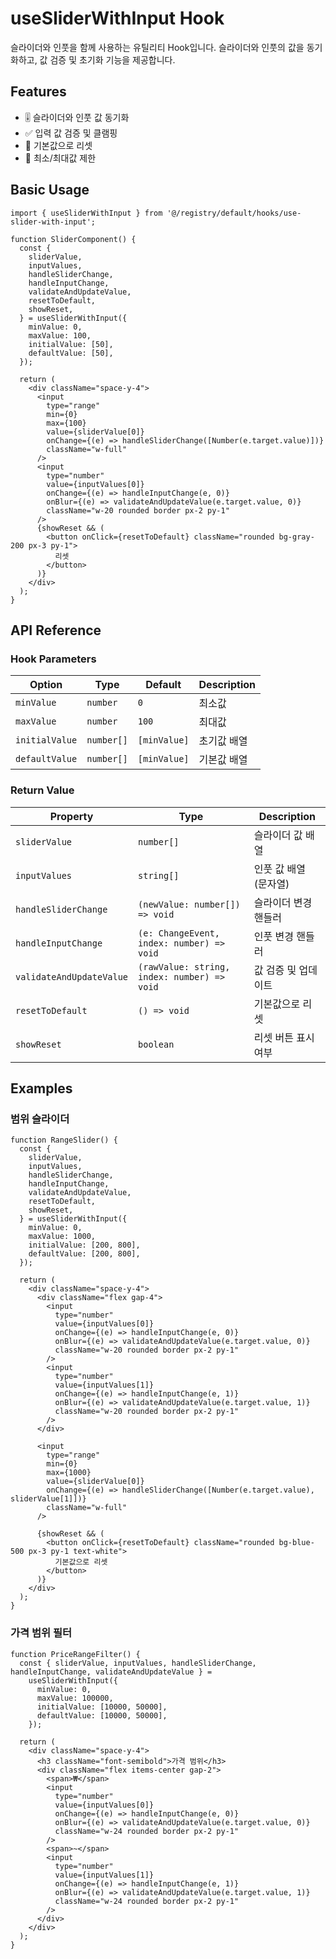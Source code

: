 # useSliderWithInput Hook

슬라이더와 인풋을 함께 사용하는 유틸리티 Hook입니다. 슬라이더와 인풋의 값을 동기화하고, 값 검증 및 초기화 기능을 제공합니다.

## Features

- 🎚️ 슬라이더와 인풋 값 동기화
- ✅ 입력 값 검증 및 클램핑
- 🔄 기본값으로 리셋
- 📏 최소/최대값 제한

## Basic Usage

```tsx
import { useSliderWithInput } from '@/registry/default/hooks/use-slider-with-input';

function SliderComponent() {
  const {
    sliderValue,
    inputValues,
    handleSliderChange,
    handleInputChange,
    validateAndUpdateValue,
    resetToDefault,
    showReset,
  } = useSliderWithInput({
    minValue: 0,
    maxValue: 100,
    initialValue: [50],
    defaultValue: [50],
  });

  return (
    <div className="space-y-4">
      <input
        type="range"
        min={0}
        max={100}
        value={sliderValue[0]}
        onChange={(e) => handleSliderChange([Number(e.target.value)])}
        className="w-full"
      />
      <input
        type="number"
        value={inputValues[0]}
        onChange={(e) => handleInputChange(e, 0)}
        onBlur={(e) => validateAndUpdateValue(e.target.value, 0)}
        className="w-20 rounded border px-2 py-1"
      />
      {showReset && (
        <button onClick={resetToDefault} className="rounded bg-gray-200 px-3 py-1">
          리셋
        </button>
      )}
    </div>
  );
}
```

## API Reference

### Hook Parameters

| Option         | Type       | Default      | Description |
| -------------- | ---------- | ------------ | ----------- |
| `minValue`     | `number`   | `0`          | 최소값      |
| `maxValue`     | `number`   | `100`        | 최대값      |
| `initialValue` | `number[]` | `[minValue]` | 초기값 배열 |
| `defaultValue` | `number[]` | `[minValue]` | 기본값 배열 |

### Return Value

| Property                 | Type                                        | Description           |
| ------------------------ | ------------------------------------------- | --------------------- |
| `sliderValue`            | `number[]`                                  | 슬라이더 값 배열      |
| `inputValues`            | `string[]`                                  | 인풋 값 배열 (문자열) |
| `handleSliderChange`     | `(newValue: number[]) => void`              | 슬라이더 변경 핸들러  |
| `handleInputChange`      | `(e: ChangeEvent, index: number) => void`   | 인풋 변경 핸들러      |
| `validateAndUpdateValue` | `(rawValue: string, index: number) => void` | 값 검증 및 업데이트   |
| `resetToDefault`         | `() => void`                                | 기본값으로 리셋       |
| `showReset`              | `boolean`                                   | 리셋 버튼 표시 여부   |

## Examples

### 범위 슬라이더

```tsx
function RangeSlider() {
  const {
    sliderValue,
    inputValues,
    handleSliderChange,
    handleInputChange,
    validateAndUpdateValue,
    resetToDefault,
    showReset,
  } = useSliderWithInput({
    minValue: 0,
    maxValue: 1000,
    initialValue: [200, 800],
    defaultValue: [200, 800],
  });

  return (
    <div className="space-y-4">
      <div className="flex gap-4">
        <input
          type="number"
          value={inputValues[0]}
          onChange={(e) => handleInputChange(e, 0)}
          onBlur={(e) => validateAndUpdateValue(e.target.value, 0)}
          className="w-20 rounded border px-2 py-1"
        />
        <input
          type="number"
          value={inputValues[1]}
          onChange={(e) => handleInputChange(e, 1)}
          onBlur={(e) => validateAndUpdateValue(e.target.value, 1)}
          className="w-20 rounded border px-2 py-1"
        />
      </div>

      <input
        type="range"
        min={0}
        max={1000}
        value={sliderValue[0]}
        onChange={(e) => handleSliderChange([Number(e.target.value), sliderValue[1]])}
        className="w-full"
      />

      {showReset && (
        <button onClick={resetToDefault} className="rounded bg-blue-500 px-3 py-1 text-white">
          기본값으로 리셋
        </button>
      )}
    </div>
  );
}
```

### 가격 범위 필터

```tsx
function PriceRangeFilter() {
  const { sliderValue, inputValues, handleSliderChange, handleInputChange, validateAndUpdateValue } =
    useSliderWithInput({
      minValue: 0,
      maxValue: 100000,
      initialValue: [10000, 50000],
      defaultValue: [10000, 50000],
    });

  return (
    <div className="space-y-4">
      <h3 className="font-semibold">가격 범위</h3>
      <div className="flex items-center gap-2">
        <span>₩</span>
        <input
          type="number"
          value={inputValues[0]}
          onChange={(e) => handleInputChange(e, 0)}
          onBlur={(e) => validateAndUpdateValue(e.target.value, 0)}
          className="w-24 rounded border px-2 py-1"
        />
        <span>~</span>
        <input
          type="number"
          value={inputValues[1]}
          onChange={(e) => handleInputChange(e, 1)}
          onBlur={(e) => validateAndUpdateValue(e.target.value, 1)}
          className="w-24 rounded border px-2 py-1"
        />
      </div>
    </div>
  );
}
```
